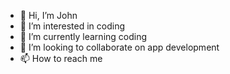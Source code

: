 - 👋 Hi, I’m John
- 👀 I’m interested in coding
- 🌱 I’m currently learning coding
- 💞️ I’m looking to collaborate on app development
- 📫 How to reach me 

<!---
alifazad/alifazad is a ✨ special ✨ repository because its `README.md` (this file) appears on your GitHub profile.
You can click the Preview link to take a look at your changes.
--->

